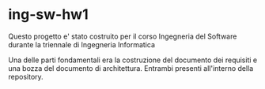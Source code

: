 # ing-sw-hw1
Questo progetto e' stato costruito per il corso Ingegneria del Software durante la triennale di Ingegneria Informatica

Una delle parti fondamentali era la costruzione del documento dei requisiti e una bozza del documento di architettura. 
Entrambi presenti all'interno della repository. 
